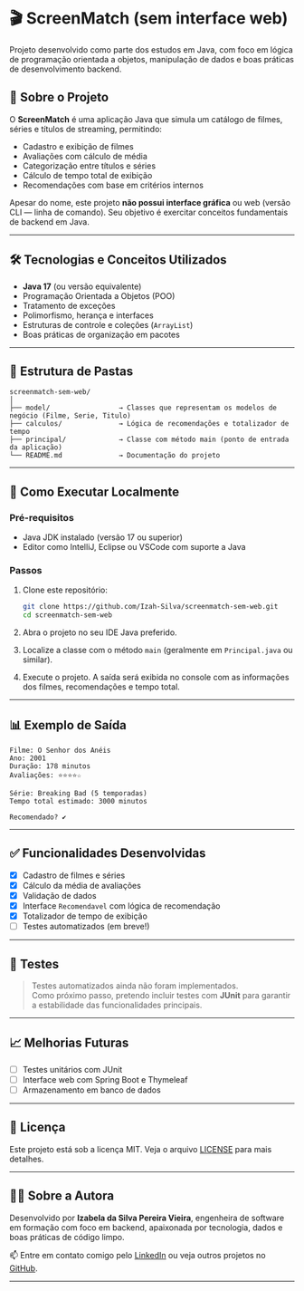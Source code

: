 # 🎬 ScreenMatch (sem interface web)

Projeto desenvolvido como parte dos estudos em Java, com foco em lógica de programação orientada a objetos, manipulação de dados e boas práticas de desenvolvimento backend.

## 📌 Sobre o Projeto

O **ScreenMatch** é uma aplicação Java que simula um catálogo de filmes, séries e títulos de streaming, permitindo:

- Cadastro e exibição de filmes
- Avaliações com cálculo de média
- Categorização entre títulos e séries
- Cálculo de tempo total de exibição
- Recomendações com base em critérios internos

Apesar do nome, este projeto **não possui interface gráfica** ou web (versão CLI — linha de comando). Seu objetivo é exercitar conceitos fundamentais de backend em Java.

---

## 🛠️ Tecnologias e Conceitos Utilizados

- **Java 17** (ou versão equivalente)
- Programação Orientada a Objetos (POO)
- Tratamento de exceções
- Polimorfismo, herança e interfaces
- Estruturas de controle e coleções (`ArrayList`)
- Boas práticas de organização em pacotes

---

## 📁 Estrutura de Pastas

```
screenmatch-sem-web/
│
├── model/                 → Classes que representam os modelos de negócio (Filme, Serie, Titulo)
├── calculos/              → Lógica de recomendações e totalizador de tempo
├── principal/             → Classe com método main (ponto de entrada da aplicação)
└── README.md              → Documentação do projeto
```

---

## 🚀 Como Executar Localmente

### Pré-requisitos

- Java JDK instalado (versão 17 ou superior)
- Editor como IntelliJ, Eclipse ou VSCode com suporte a Java

### Passos

1. Clone este repositório:
   ```bash
   git clone https://github.com/Izah-Silva/screenmatch-sem-web.git
   cd screenmatch-sem-web
   ```

2. Abra o projeto no seu IDE Java preferido.

3. Localize a classe com o método `main` (geralmente em `Principal.java` ou similar).

4. Execute o projeto. A saída será exibida no console com as informações dos filmes, recomendações e tempo total.

---

## 📊 Exemplo de Saída

```
Filme: O Senhor dos Anéis
Ano: 2001
Duração: 178 minutos
Avaliações: ⭐⭐⭐⭐☆

Série: Breaking Bad (5 temporadas)
Tempo total estimado: 3000 minutos

Recomendado? ✔️
```

---

## ✅ Funcionalidades Desenvolvidas

- [x] Cadastro de filmes e séries
- [x] Cálculo da média de avaliações
- [x] Validação de dados
- [x] Interface `Recomendavel` com lógica de recomendação
- [x] Totalizador de tempo de exibição
- [ ] Testes automatizados (em breve!)

---

## 🧪 Testes

> Testes automatizados ainda não foram implementados.  
> Como próximo passo, pretendo incluir testes com **JUnit** para garantir a estabilidade das funcionalidades principais.

---

## 📈 Melhorias Futuras


- [ ] Testes unitários com JUnit
- [ ] Interface web com Spring Boot e Thymeleaf
- [ ] Armazenamento em banco de dados

---

## 📄 Licença

Este projeto está sob a licença MIT. Veja o arquivo [LICENSE](LICENSE) para mais detalhes.

---

## 🙋‍♀️ Sobre a Autora

Desenvolvido por **Izabela da Silva Pereira Vieira**, engenheira de software em formação com foco em backend, apaixonada por tecnologia, dados e boas práticas de código limpo.

📫 Entre em contato comigo pelo [LinkedIn](https://www.linkedin.com/in/izabela-vieira/) ou veja outros projetos no [GitHub](https://github.com/Izah-Silva).

---
